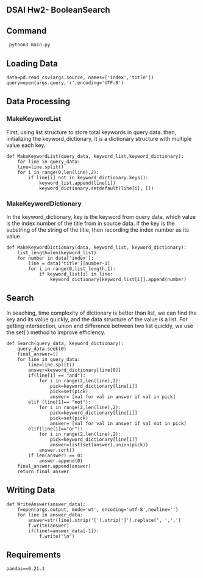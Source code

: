 ## DSAI Hw2- BooleanSearch

## Command
```
 python3 main.py
```
## Loading Data
```
data=pd.read_csv(args.source, names=['index','title'])
query=open(args.query,'r',encoding='UTF-8')
```

## Data Processing

### MakeKeywordList
First, using list structure to store total keywords in query data.
then, initializing the  keyword_dictionary, it is a dictionary structure with multiple value each key.

```
def MakeKeywordList(query_data, keyword_list,keyword_dictionary):
    for line in query_data:
    line=line.split()
    for i in range(0,len(line),2):
        if line[i] not in keyword_dictionary.keys():
            keyword_list.append(line[i])
            keyword_dictionary.setdefault(line[i], [])
```

### MakeKeywordDictionary
In the  keyword_dictionary, key is the keyword from query data, which value is the index number of the title from in source data.
if the key is the substring of the string of the title, then recording the index number as its value.

```
def MakeKeywordDictionary(data, keyword_list, keyword_dictionary):
    list_length=len(keyword_list)
    for number in data['index']:
        line = data['title'][number-1]
        for i in range(0,list_length,1):
            if keyword_list[i] in line:
                keyword_dictionary[keyword_list[i]].append(number)
```

## Search
In seaching, time complexity of dictionary is better than list, we can find the key and its value  quickly, and the data structure of the value is a list.
For getting intersection, union and difference between two list quickly, we use the set( ) method to improve efficiency.

```
def Search(query_data, keyword_dictionary):
    query_data.seek(0)
    final_answer=[]
    for line in query_data:
        line=line.split()
        answer=keyword_dictionary[line[0]]
        if(line[1] == "and"):
            for i in range(2,len(line),2):
                pick=keyword_dictionary[line[i]]
                pick=set(pick)
                answer= [val for val in answer if val in pick]
        elif (line[1]== "not"):
            for i in range(2,len(line),2):
                pick=keyword_dictionary[line[i]]
                pick=set(pick)
                answer= [val for val in answer if val not in pick]
        elif(line[1]=="or"):
            for i in range(2,len(line),2):
                pick=keyword_dictionary[line[i]]
                answer=list(set(answer).union(pick))
            answer.sort()
        if len(answer) == 0:
            answer.append(0)
    final_answer.append(answer)
    return final_answer
```

## Writing Data

```
def WriteAnswer(answer_data):
    f=open(args.output, mode='wt', encoding='utf-8',newline='')
    for line in answer_data:
        answer=str(line).strip('[').strip(']').replace(', ',',')
        f.write(answer)
        if(line!=answer_data[-1]):
            f.write("\n")
```

## Requirements
```
pandas==0.21.1
```


